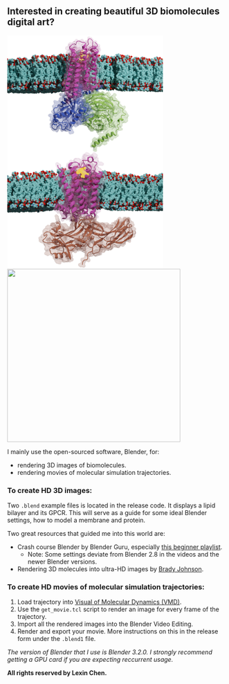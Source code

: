 ## Interested in creating beautiful 3D biomolecules digital art?
<img src="gp.png" width="360" height=auto align="center"></a>
<img src="ba.png" width="360" height=auto align="center"></a>
<img src="ligandmovie.gif" width="400" height="400" align="center"></a>

I mainly use the open-sourced software, Blender, for:
- rendering 3D images of biomolecules.
- rendering movies of molecular simulation trajectories. 

### To create HD 3D images:
Two ```.blend``` example files is located in the release code. It displays a lipid bilayer and its GPCR. This will serve as a guide for some ideal Blender settings, how to model a membrane and protein. 

Two great resources that guided me into this world are: 
- Crash course Blender by Blender Guru, especially [this beginner playlist](https://www.youtube.com/playlist?list=PLjEaoINr3zgEq0u2MzVgAaHEBt--xLB6U).
  - Note: Some settings deviate from Blender 2.8 in the videos and the newer Blender versions.
- Rendering 3D molecules into ultra-HD images by [Brady Johnson](https://www.youtube.com/c/BradyJohnston).

### To create HD movies of molecular simulation trajectories:
1. Load trajectory into [Visual of Molecular Dynamics (VMD)](http://www.ks.uiuc.edu/Research/vmd/).
2. Use the ```get_movie.tcl``` script to render an image for every frame of the trajectory. 
3. Import all the rendered images into the Blender Video Editing. 
4. Render and export your movie. More instructions on this in the release form under the ```.blend1``` file.

*The version of Blender that I use is Blender 3.2.0. I strongly recommend getting a GPU card if you are expecting reccurrent usage.*

**All rights reserved by Lexin Chen.**

